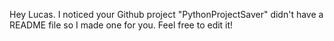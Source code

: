 Hey Lucas. I noticed your Github project "PythonProjectSaver" didn't have a README file so I made one for you. Feel free to edit it!
